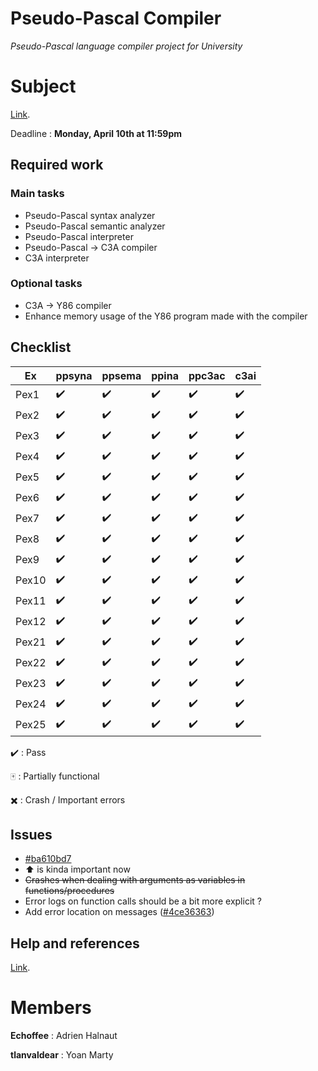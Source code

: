 
# Pseudo-Pascal Compiler
*Pseudo-Pascal language compiler project for University*

# Subject
[Link](http://dept-info.labri.fr/ENSEIGNEMENT/compi/projet.pdf).

Deadline : **Monday, April 10th at 11:59pm**

## Required work

### Main tasks

- Pseudo-Pascal syntax analyzer
- Pseudo-Pascal semantic analyzer
- Pseudo-Pascal interpreter
- Pseudo-Pascal -> C3A compiler
- C3A interpreter

### Optional tasks

- C3A -> Y86 compiler
- Enhance memory usage of the Y86 program made with the compiler

## Checklist
Ex 	  | ppsyna | ppsema	 | ppina | ppc3ac | c3ai |
------|--------|---------|-------|--------|------|
Pex1  | ✔️ 	  |	✔️		|✔️		|✔️		 |✔️ 	|
Pex2  | ✔️ 	  |	✔️		|✔️		|✔️		 |✔️	|
Pex3  | ✔️ 	  |	✔️		|✔️	  	|✔️		 |✔️	|
Pex4  | ✔️ 	  |	✔️		|✔️		|✔️		 |✔️	|
Pex5  | ✔️ 	  |	✔️		|✔️		|✔️		 |✔️	|
Pex6  | ✔️ 	  |	✔️		|✔️		|✔️		 |✔️	|
Pex7  | ✔️ 	  |	✔️		|✔️		|✔️		 |✔️	|
Pex8  | ✔️ 	  |	✔️		|✔️		|✔️		 |✔️	|  
Pex9  | ✔️ 	  |	✔️		|✔️		|✔️		 |✔️	|
Pex10 | ✔️	  |	✔️		|✔️		|✔️		 |✔️	|
Pex11 | ✔️ 	  |	✔️		|✔️		|✔️		 |✔️	|
Pex12 | ✔️	  |	✔️		|✔️		|✔️		 |✔️	|
Pex21 | ✔️	  |	✔️		|✔️		|✔️		 |✔️	|
Pex22 | ✔️	  |	✔️		|✔️		|✔️		 |✔️	|
Pex23 | ✔️	  |	✔️		|✔️	  	|✔️	 	 |✔️	|
Pex24 | ✔️	  |	✔️		|✔️		|✔️	 	 |✔️	|
Pex25 | ✔️	  |	✔️		|✔️		|✔️		 |✔️	|

✔️ : Pass

🀄 : Partially functional

✖️ : Crash / Important errors

## Issues
- [#ba610bd7](https://github.com/Echoffee/pp-compiler/commit/ba610bd799cef48539d7e537eecc1285ef51a5e2)
- ⬆️ is kinda important now
- ~~Crashes when dealing with arguments as variables in functions/procedures~~
- Error logs on function calls should be a bit more explicit ?
- Add error location on messages ([#4ce36363](https://github.com/Echoffee/pp-compiler/commit/4ce363631ff69613c96d2842c5fae2b0d84470eb))

## Help and references

[Link](http://dept-info.labri.fr/ENSEIGNEMENT/compi/).

# Members

**Echoffee** : Adrien Halnaut

**tlanvaldear** : Yoan Marty
